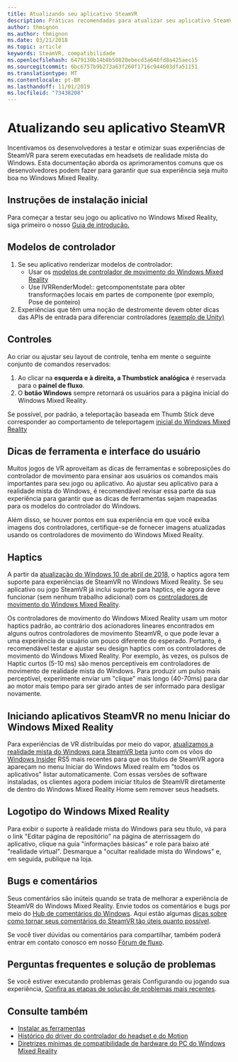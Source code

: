 ```yaml
---
title: Atualizando seu aplicativo SteamVR
description: Práticas recomendadas para atualizar seu aplicativo SteamVR para maximizar o compatibilidade com headsets de realidade mista do Windows.
author: thmignon
ms.author: thmignon
ms.date: 03/21/2018
ms.topic: article
keywords: SteamVR, compatibilidade
ms.openlocfilehash: 6479130b14b8b50828ebecd3a648fd8a425aec15
ms.sourcegitcommit: 6bc6757b9b273a63f260f1716c944603dfa51151
ms.translationtype: MT
ms.contentlocale: pt-BR
ms.lasthandoff: 11/01/2019
ms.locfileid: "73438208"
---
```

# <a name="updating-your-steamvr-application"></a>Atualizando seu aplicativo SteamVR
Incentivamos os desenvolvedores a testar e otimizar suas experiências de SteamVR para serem executadas em headsets de realidade mista do Windows. Esta documentação aborda os aprimoramentos comuns que os desenvolvedores podem fazer para garantir que sua experiência seja muito boa no Windows Mixed Reality.

## <a name="initial-setup-instructions"></a>Instruções de instalação inicial

Para começar a testar seu jogo ou aplicativo no Windows Mixed Reality, siga primeiro o nosso [Guia de introdução.](https://aka.ms/WindowsMixedRealitySteamVR)

## <a name="controller-models"></a>Modelos de controlador
1. Se seu aplicativo renderizar modelos de controlador:
    * Usar os [modelos de controlador de movimento do Windows Mixed Reality](motion-controllers.md#rendering-the-motion-controller-model)
    * Use IVRRenderModel:: getcomponentstate para obter transformações locais em partes de componente (por exemplo, Pose de ponteiro)
2. Experiências que têm uma noção de destromente devem obter dicas das APIs de entrada para diferenciar controladores [(exemplo de Unity)](gestures-and-motion-controllers-in-unity.md#unity-buttonaxis-mapping-table)

## <a name="controls"></a>Controles

Ao criar ou ajustar seu layout de controle, tenha em mente o seguinte conjunto de comandos reservados:
1. Ao clicar na **esquerda e à direita, a Thumbstick analógica** é reservada para o **painel de fluxo**.
2. O **botão Windows** sempre retornará os usuários para a página inicial do Windows Mixed Reality.

Se possível, por padrão, a teleportação baseada em Thumb Stick deve corresponder ao comportamento de teleportagem [inicial do Windows Mixed Reality](navigating-the-windows-mixed-reality-home.md#getting-around-your-home)

## <a name="tooltips-and-ui"></a>Dicas de ferramenta e interface do usuário

Muitos jogos de VR aproveitam as dicas de ferramentas e sobreposições do controlador de movimento para ensinar aos usuários os comandos mais importantes para seu jogo ou aplicativo. Ao ajustar seu aplicativo para a realidade mista do Windows, é recomendável revisar essa parte da sua experiência para garantir que as dicas de ferramentas sejam mapeadas para os modelos do controlador do Windows.

Além disso, se houver pontos em sua experiência em que você exiba imagens dos controladores, certifique-se de fornecer imagens atualizadas usando os controladores de movimento do Windows Mixed Reality.

## <a name="haptics"></a>Haptics

A partir da [atualização do Windows 10 de abril de 2018](release-notes-april-2018.md), o haptics agora tem suporte para experiências de SteamVR no Windows Mixed Reality. Se seu aplicativo ou jogo SteamVR já inclui suporte para haptics, ele agora deve funcionar (sem nenhum trabalho adicional) com os [controladores de movimento do Windows Mixed Reality](motion-controllers.md).

Os controladores de movimento do Windows Mixed Reality usam um motor haptics padrão, ao contrário dos acionadores lineares encontrados em alguns outros controladores de movimento SteamVR, o que pode levar a uma experiência de usuário um pouco diferente do esperado. Portanto, é recomendável testar e ajustar seu design haptics com os controladores de movimento do Windows Mixed Reality. Por exemplo, às vezes, os pulsos de Haptic curtos (5-10 ms) são menos perceptíveis em controladores de movimento de realidade mista do Windows. Para produzir um pulso mais perceptível, experimente enviar um "clique" mais longo (40-70ms) para dar ao motor mais tempo para ser girado antes de ser informado para desligar novamente.

## <a name="launching-steamvr-apps-from-windows-mixed-reality-start-menu"></a>Iniciando aplicativos SteamVR no menu Iniciar do Windows Mixed Reality

Para experiências de VR distribuídas por meio do vapor, [atualizamos a realidade mista do Windows para SteamVR beta](https://steamcommunity.com/games/719950/announcements/detail/1687045485866139800) junto com os vôos do [Windows Insider](https://insider.windows.com) RS5 mais recentes para que os títulos de SteamVR agora apareçam no menu Iniciar do Windows Mixed realm em "todos os aplicativos" listar automaticamente. Com essas versões de software instaladas, os clientes agora podem iniciar títulos de SteamVR diretamente de dentro do Windows Mixed Reality Home sem remover seus headsets.

## <a name="windows-mixed-reality-logo"></a>Logotipo do Windows Mixed Reality

Para exibir o suporte à realidade mista do Windows para seu título, vá para o link "Editar página de repositório" na página de aterrissagem do aplicativo, clique na guia "informações básicas" e role para baixo até "realidade virtual". Desmarque a "ocultar realidade mista do Windows" e, em seguida, publique na loja.

## <a name="bugs-and-feedback"></a>Bugs e comentários

Seus comentários são inúteis quando se trata de melhorar a experiência de SteamVR do Windows Mixed Reality. Envie todos os comentários e bugs por meio do [Hub de comentários do Windows](https://docs.microsoft.com/windows/mixed-reality/enthusiast-guide/filing-feedback). Aqui estão algumas [dicas sobre como tornar seus comentários do SteamVR tão úteis quanto possível](https://docs.microsoft.com/windows/mixed-reality/enthusiast-guide/using-steamvr-with-windows-mixed-reality#sharing-feedback-on-steamvr).

Se você tiver dúvidas ou comentários para compartilhar, também poderá entrar em contato conosco em nosso [Fórum de fluxo](https://steamcommunity.com/app/719950/discussions/).

## <a name="faqs-and-troubleshooting"></a>Perguntas frequentes e solução de problemas

Se você estiver executando problemas gerais Configurando ou jogando sua experiência, [Confira as etapas de solução de problemas mais recentes](https://docs.microsoft.com/windows/mixed-reality/enthusiast-guide/troubleshooting-windows-mixed-reality#steamvr).

## <a name="see-also"></a>Consulte também
* [Instalar as ferramentas](install-the-tools.md)
* [Histórico do driver do controlador do headset e do Motion](https://docs.microsoft.com/windows/mixed-reality/enthusiast-guide/mixed-reality-software)
* [Diretrizes mínimas de compatibilidade de hardware do PC do Windows Mixed Reality](https://docs.microsoft.com/windows/mixed-reality/enthusiast-guide/windows-mixed-reality-minimum-pc-hardware-compatibility-guidelines)
